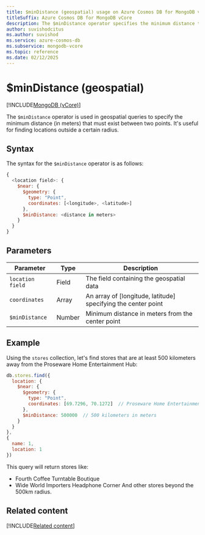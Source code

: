 ```yaml
---
title: $minDistance (geospatial) usage on Azure Cosmos DB for MongoDB vCore
titleSuffix: Azure Cosmos DB for MongoDB vCore
description: The $minDistance operator specifies the minimum distance that must exist between two points in a geospatial query.
author: suvishodcitus
ms.author: suvishod
ms.service: azure-cosmos-db
ms.subservice: mongodb-vcore
ms.topic: reference
ms.date: 02/12/2025
---
```


# $minDistance (geospatial)

[!INCLUDE[MongoDB (vCore)](~/reusable-content/ce-skilling/azure/includes/cosmos-db/includes/appliesto-mongodb-vcore.md)]

The `$minDistance` operator is used in geospatial queries to specify the minimum distance (in meters) that must exist between two points. It's useful for finding locations outside a certain radius.

## Syntax

The syntax for the `$minDistance` operator is as follows:

```javascript
{
  <location field>: {
    $near: {
      $geometry: {
        type: "Point",
        coordinates: [<longitude>, <latitude>]
      },
      $minDistance: <distance in meters>
    }
  }
}
```

## Parameters

| Parameter | Type | Description |
|-----------|------|-------------|
| `location field` | Field | The field containing the geospatial data |
| `coordinates` | Array | An array of [longitude, latitude] specifying the center point |
| `$minDistance` | Number | Minimum distance in meters from the center point |

## Example

Using the `stores` collection, let's find stores that are at least 500 kilometers away from the Proseware Home Entertainment Hub:

```javascript
db.stores.find({
  location: {
    $near: {
      $geometry: {
        type: "Point",
        coordinates: [69.7296, 70.1272]  // Proseware Home Entertainment Hub location
      },
      $minDistance: 500000  // 500 kilometers in meters
    }
  }
},
{
  name: 1,
  location: 1
})
```

This query will return stores like:
- Fourth Coffee Turntable Boutique
- Wide World Importers Headphone Corner
And other stores beyond the 500km radius.



## Related content

[!INCLUDE[Related content](../includes/related-content.md)]
